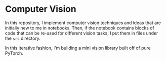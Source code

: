 # Computer Vision

In this repository, I implement computer vision techniques and ideas that are initially new to me in notebooks. 
Then, if the notebook contains blocks of code that can be re-used for different vision tasks, I put them in files 
under the `src` directory. 

In this iterative fashion, I'm building a mini vision library built off of pure PyTorch. 

